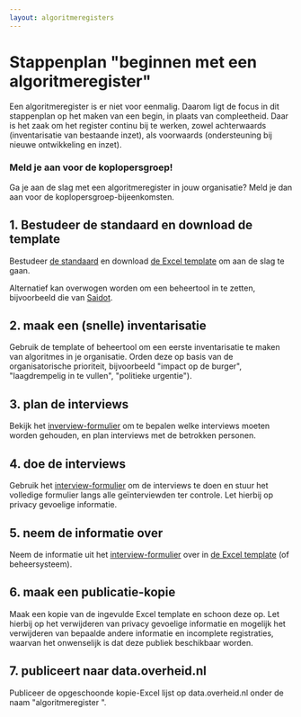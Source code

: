```yaml
---
layout: algoritmeregisters
---
```

# Stappenplan "beginnen met een algoritmeregister"

Een algoritmeregister is er niet voor eenmalig. Daarom ligt de focus in dit stappenplan op het maken van een begin, in plaats van compleetheid. Daar is het zaak om het register continu bij te werken, zowel achterwaards (inventarisatie van bestaande inzet), als voorwaards (ondersteuning bij nieuwe ontwikkeling en inzet).

### Meld je aan voor de koplopersgroep!

Ga je aan de slag met een algoritmeregister in jouw organisatie? Meld je dan aan voor de koplopersgroep-bijeenkomsten.

## 1. Bestudeer de standaard en download de template

Bestudeer [de standaard](https://standaard.algoritmeregister.nl) en download [de Excel template]() om aan de slag te gaan.

Alternatief kan overwogen worden om een beheertool in te zetten, bijvoorbeeld die van [Saidot]().

## 2. maak een (snelle) inventarisatie

Gebruik de template of beheertool om een eerste inventarisatie te maken van algoritmes in je organisatie. Orden deze op basis van de organisatorische prioriteit, bijvoorbeeld "impact op de burger", "laagdrempelig in te vullen", "politieke urgentie").

## 3. plan de interviews

Bekijk het [inverview-formulier]() om te bepalen welke interviews moeten worden gehouden, en plan interviews met de betrokken personen.

## 4. doe de interviews

Gebruik het [interview-formulier]() om de interviews te doen en stuur het volledige formulier langs alle geïnterviewden ter controle. Let hierbij op privacy gevoelige informatie.

## 5. neem de informatie over

Neem de informatie uit het [interview-formulier]() over in [de Excel template]() (of beheersysteem).

## 6. maak een publicatie-kopie

Maak een kopie van de ingevulde Excel template en schoon deze op. Let hierbij op het verwijderen van privacy gevoelige informatie en mogelijk het verwijderen van bepaalde andere informatie en incomplete registraties, waarvan het onwenselijk is dat deze publiek beschikbaar worden.

## 7. publiceert naar data.overheid.nl

Publiceer de opgeschoonde kopie-Excel lijst op data.overheid.nl onder de naam "algoritmeregister <organisatie>".
